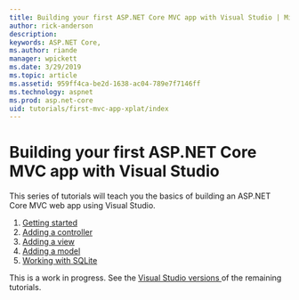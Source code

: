 ```yaml
---
title: Building your first ASP.NET Core MVC app with Visual Studio | Microsoft Docs
author: rick-anderson
description: 
keywords: ASP.NET Core,
ms.author: riande
manager: wpickett
ms.date: 3/29/2019
ms.topic: article
ms.assetid: 959ff4ca-be2d-1638-ac04-789e7f7146ff
ms.technology: aspnet
ms.prod: asp.net-core
uid: tutorials/first-mvc-app-xplat/index
---
```

# Building your first ASP.NET Core MVC app with Visual Studio

This series of tutorials will teach you the basics of building an ASP.NET Core MVC web app using Visual Studio.

1. [Getting started](start-mvc.md)
2. [Adding a controller](adding-controller.md)
3. [Adding a view](adding-view.md)
4. [Adding a model](adding-model.md)
5. [Working with SQLite](working-with-sql.md)

This is a work in progress. See the [Visual Studio versions ](xref:tutorials/first-mvc-app/index) of the remaining tutorials.

<!--


6. [Controller methods and views](controller-methods-views.md)
7. [Adding Search](search.md)
8. [Adding a New Field](new-field.md)
9. [Adding Validation](validation.md)
10. [Examining the Details and Delete methods](details.md)
-->
